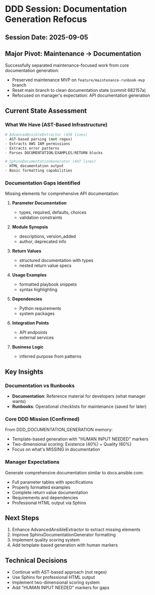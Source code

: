 # DDD Session: Documentation Generation Refocus

## Session Date: 2025-09-05

## Major Pivot: Maintenance → Documentation
Successfully separated maintenance-focused work from core documentation generation:
- Preserved maintenance MVP on `feature/maintenance-runbook-mvp` branch
- Reset main branch to clean documentation state (commit 682157a)
- Refocused on manager's expectation: API documentation generation

## Current State Assessment

### What We Have (AST-Based Infrastructure)
```python
# AdvancedAnsibleExtractor (458 lines)
- AST-based parsing (not regex)
- Extracts AWS IAM permissions
- Extracts error patterns
- Parses DOCUMENTATION/EXAMPLES/RETURN blocks

# SphinxDocumentationGenerator (447 lines)  
- HTML documentation output
- Basic formatting capabilities
```

### Documentation Gaps Identified
Missing elements for comprehensive API documentation:
1. **Parameter Documentation**
   - types, required, defaults, choices
   - validation constraints
   
2. **Module Synopsis**
   - descriptions, version_added
   - author, deprecated info
   
3. **Return Values**
   - structured documentation with types
   - nested return value specs
   
4. **Usage Examples**
   - formatted playbook snippets
   - syntax highlighting
   
5. **Dependencies**
   - Python requirements
   - system packages
   
6. **Integration Points**
   - API endpoints
   - external services
   
7. **Business Logic**
   - inferred purpose from patterns

## Key Insights

### Documentation vs Runbooks
- **Documentation**: Reference material for developers (what manager wants)
- **Runbooks**: Operational checklists for maintenance (saved for later)

### Core DDD Mission (Confirmed)
From DDD_DOCUMENTATION_GENERATION memory:
- Template-based generation with "HUMAN INPUT NEEDED" markers
- Two-dimensional scoring: Existence (40%) + Quality (60%)
- Focus on what's MISSING in documentation

### Manager Expectations
Generate comprehensive documentation similar to docs.ansible.com:
- Full parameter tables with specifications
- Properly formatted examples
- Complete return value documentation
- Requirements and dependencies
- Professional HTML output via Sphinx

## Next Steps
1. Enhance AdvancedAnsibleExtractor to extract missing elements
2. Improve SphinxDocumentationGenerator formatting
3. Implement quality scoring system
4. Add template-based generation with human markers

## Technical Decisions
- Continue with AST-based approach (not regex)
- Use Sphinx for professional HTML output
- Implement two-dimensional scoring system
- Add "HUMAN INPUT NEEDED" markers for gaps